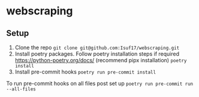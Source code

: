 # webscraping

## Setup
1. Clone the repo
`git clone git@github.com:Isuf17/webscraping.git`
2. Install poetry packages. Follow poetry installation steps if required https://python-poetry.org/docs/ (recommend pipx installation)
`poetry install`
3. Install pre-commit hooks
`poetry run pre-commit install`

To run pre-commit hooks on all files post set up
`poetry run pre-commit run --all-files`
